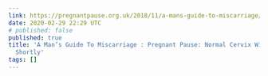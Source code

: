 ```yaml
---
link: https://pregnantpause.org.uk/2018/11/a-mans-guide-to-miscarriage/
date: 2020-02-29 22:29 UTC
# published: false
published: true
title: 'A Man’s Guide To Miscarriage : Pregnant Pause: Normal Cervix Will Be Resumed
  Shortly'
tags: []
---
```



